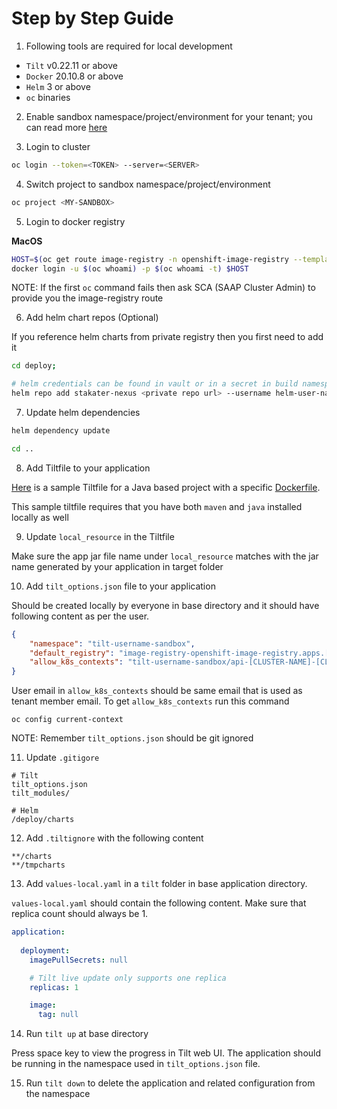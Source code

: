 # Step by Step Guide

1) Following tools are required for local development

- `Tilt` v0.22.11 or above
- `Docker` 20.10.8 or above
- `Helm` 3 or above
- `oc` binaries

2) Enable sandbox namespace/project/environment for your tenant; you can read more [here](https://docs.cloud.stakater.com/content/sre/tenant-operator/customresources.html#_1-tenant)

3) Login to cluster

```bash
oc login --token=<TOKEN> --server=<SERVER>
```

4) Switch project to sandbox namespace/project/environment

```bash
oc project <MY-SANDBOX>
```

5) Login to docker registry

**MacOS**

```bash
HOST=$(oc get route image-registry -n openshift-image-registry --template='{{ .spec.host }}')
docker login -u $(oc whoami) -p $(oc whoami -t) $HOST
```

NOTE: If the first `oc` command fails then ask SCA (SAAP Cluster Admin) to provide you the image-registry route

6) Add helm chart repos (Optional)

If you reference helm charts from private registry then you first need to add it

```bash
cd deploy;

# helm credentials can be found in vault or in a secret in build namespace
helm repo add stakater-nexus <private repo url> --username helm-user-name --password ********; 
```

7) Update helm dependencies

```bash
helm dependency update

cd ..
```

8) Add Tiltfile to your application 

[Here](./tiltfile-content.md) is a sample Tiltfile for a Java based project with a specific [Dockerfile](./dockerfile-content.md).

This sample tiltfile requires that you have both `maven` and `java` installed locally as well

9) Update `local_resource` in the Tiltfile

Make sure the app jar file name under `local_resource` matches with the jar name generated by your application in target folder
 
10) Add `tilt_options.json` file to your application

Should be created locally by everyone in base directory and it should have following content as per the user.

```json
{
    "namespace": "tilt-username-sandbox",
    "default_registry": "image-registry-openshift-image-registry.apps.[CLUSTER-NAME].[CLUSTER-ID].kubeapp.cloud/{}",
    "allow_k8s_contexts": "tilt-username-sandbox/api-[CLUSTER-NAME]-[CLUSTER-ID]-kubeapp-cloud:6443/user@email.com"
}
```

User email in `allow_k8s_contexts` should be same email that is used as tenant member email. To get `allow_k8s_contexts` run this command

```
oc config current-context
```

NOTE: Remember `tilt_options.json` should be git ignored

11) Update `.gitigore`

```
# Tilt
tilt_options.json
tilt_modules/

# Helm
/deploy/charts
```

12) Add `.tiltignore` with the following content

```
**/charts
**/tmpcharts
```

13) Add `values-local.yaml` in a `tilt` folder in base application directory. 

`values-local.yaml` should contain the following content. Make sure that replica count should always be 1.

```yaml
application:
    
  deployment:
    imagePullSecrets: null

    # Tilt live update only supports one replica
    replicas: 1

    image:
      tag: null
```

14) Run `tilt up` at base directory 

Press space key to view the progress in Tilt web UI. The application should be running in the namespace used in `tilt_options.json` file.

15) Run `tilt down` to delete the application and related configuration from the namespace
